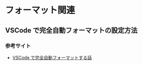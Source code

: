 # フォーマット関連

## VSCode で完全自動フォーマットの設定方法

### 参考サイト

- [VSCode で完全自動フォーマットする話](https://zenn.dev/takeaki/articles/1a578f17349df2)
